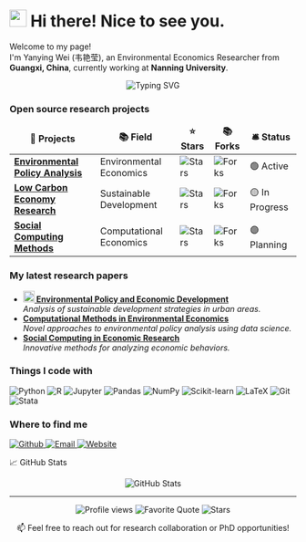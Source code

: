 # <img src="https://emojis.slackmojis.com/emojis/images/1531849430/4246/blob-sunglasses.gif?1531849430" width="30"/> Hi there! Nice to see you.

<p>Welcome to my page! </br> I'm Yanying Wei (韦艳莹), an Environmental Economics Researcher from <img src="https://cdn-icons-png.flaticon.com/512/197/197375.png" width="13"/> <b>Guangxi, China</b>, currently working at <b>Nanning University</b>. </p>

<div align="center">
  <img src="https://readme-typing-svg.herokuapp.com?font=Fira+Code&pause=1000&color=27A79D&random=false&width=435&lines=Environmental+Economics+Researcher;Data+Science+Educator;Python+Programming+Enthusiast" alt="Typing SVG" />
</div>

<h3>Open source research projects</h3>
<table>
  <thead align="center">
    <tr border: none;>
      <td><b>🎁 Projects</b></td>
      <td><b>📚 Field</b></td>
      <td><b>⭐ Stars</b></td>
      <td><b>📚 Forks</b></td>
      <td><b>🛎 Status</b></td>
    </tr>
  </thead>
  <tbody>
    <tr>
      <td><a href="https://github.com/YanyingWei1997/project1"><b>Environmental Policy Analysis</b></a></td>
      <td>Environmental Economics</td>
      <td><img alt="Stars" src="https://img.shields.io/github/stars/YanyingWei1997/project1?style=flat-square&labelColor=343b41"/></td>
      <td><img alt="Forks" src="https://img.shields.io/github/forks/YanyingWei1997/project1?style=flat-square&labelColor=343b41"/></td>
      <td>🟢 Active</td>
    </tr>
    <tr>
      <td><a href="https://github.com/YanyingWei1997/project2"><b>Low Carbon Economy Research</b></a></td>
      <td>Sustainable Development</td>
      <td><img alt="Stars" src="https://img.shields.io/github/stars/YanyingWei1997/project2?style=flat-square&labelColor=343b41"/></td>
      <td><img alt="Forks" src="https://img.shields.io/github/forks/YanyingWei1997/project2?style=flat-square&labelColor=343b41"/></td>
      <td>🟡 In Progress</td>
    </tr>
    <tr>
      <td><a href="https://github.com/YanyingWei1997/project3"><b>Social Computing Methods</b></a></td>
      <td>Computational Economics</td>
      <td><img alt="Stars" src="https://img.shields.io/github/stars/YanyingWei1997/project3?style=flat-square&labelColor=343b41"/></td>
      <td><img alt="Forks" src="https://img.shields.io/github/forks/YanyingWei1997/project3?style=flat-square&labelColor=343b41"/></td>
      <td>🟣 Planning</td>
    </tr>
  </tbody>
</table>

<h3>My latest research papers</h3>
<ul>
  <li>
    <a href="your-paper-link"><b><img src="https://emojipedia-us.s3.dualstack.us-west-1.amazonaws.com/thumbs/240/apple/237/fire_1f525.png" width="20" alt="new" /> Environmental Policy and Economic Development</b></a><br/>
    <i>Analysis of sustainable development strategies in urban areas.</i>
  </li>
  <li>
    <a href="your-paper-link"><b>Computational Methods in Environmental Economics</b></a><br/>
    <i>Novel approaches to environmental policy analysis using data science.</i>
  </li>
  <li>
    <a href="your-paper-link"><b>Social Computing in Economic Research</b></a><br/>
    <i>Innovative methods for analyzing economic behaviors.</i>
  </li>
</ul>

<h3>Things I code with</h3>
<p>
  <img alt="Python" src="https://img.shields.io/badge/-Python-3776AB?style=flat-square&logo=python&logoColor=white" />
  <img alt="R" src="https://img.shields.io/badge/-R-276DC3?style=flat-square&logo=r&logoColor=white" />
  <img alt="Jupyter" src="https://img.shields.io/badge/-Jupyter-F37626?style=flat-square&logo=jupyter&logoColor=white" />
  <img alt="Pandas" src="https://img.shields.io/badge/-Pandas-150458?style=flat-square&logo=pandas&logoColor=white" />
  <img alt="NumPy" src="https://img.shields.io/badge/-NumPy-013243?style=flat-square&logo=numpy&logoColor=white" />
  <img alt="Scikit-learn" src="https://img.shields.io/badge/-Scikit_Learn-F7931E?style=flat-square&logo=scikit-learn&logoColor=white" />
  <img alt="LaTeX" src="https://img.shields.io/badge/-LaTeX-008080?style=flat-square&logo=latex&logoColor=white" />
  <img alt="Git" src="https://img.shields.io/badge/-Git-F05032?style=flat-square&logo=git&logoColor=white" />
  <img alt="Stata" src="https://img.shields.io/badge/-Stata-4B4B4B?style=flat-square&logo=stata&logoColor=white" />
</p>

<h3>Where to find me</h3>
<p>
  <a href="https://github.com/YanyingWei1997" target="_blank">
    <img alt="Github" src="https://img.shields.io/badge/GitHub-%2312100E.svg?&style=for-the-badge&logo=Github&logoColor=white" />
  </a>
  <a href="mailto:weiyanying@unn.edu.cn" target="_blank">
    <img alt="Email" src="https://img.shields.io/badge/Email-D14836?style=for-the-badge&logo=gmail&logoColor=white" />
  </a>
  <a href="https://yanyingwei1997.github.io/" target="_blank">
    <img alt="Website" src="https://img.shields.io/badge/Website-4CAF50?style=for-the-badge&logo=google-chrome&logoColor=white" />
  </a>
</p>


<summary>📈 GitHub Stats</summary>
<p align="center">
  <img src="https://github-readme-stats.vercel.app/api?username=YanyingWei1997&show_icons=true&theme=radical" alt="GitHub Stats" />
</p>


------------
<p align="center">
  <img src="https://komarev.com/ghpvc/?username=YanyingWei1997&color=blueviolet" alt="Profile views" />
  <img src="https://img.shields.io/badge/Quote-Two_roads_diverged_in_woods,_I_took_the_one_less_traveled_by.-blue" alt="Favorite Quote" />
  <img alt="Stars" src="https://img.shields.io/github/stars/YanyingWei1997/YanyingWei1997?style=flat-square&labelColor=343b41"/>
</p>

<p align="center">
  📫 Feel free to reach out for research collaboration or PhD opportunities!
</p>
